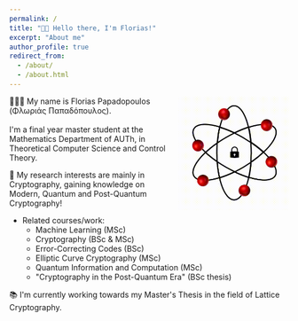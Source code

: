 ```yaml
---
permalink: /
title: "👋🏼 Hello there, I'm Florias!"
excerpt: "About me"
author_profile: true
redirect_from: 
  - /about/
  - /about.html
---
```


<style>
  /* CSS for desktop */
  .gif-container {
    float: right;
    margin-left: 10px;
  }

  /* CSS for tablets */
  @media (max-width: 768px) {
    .gif-container {
      float: none;
      margin: 0 auto;
      display: block;
      max-width: 100%;
    }
  }

  /* CSS for phones */
  @media (max-width: 480px) {
    .gif-container {
      float: none;
      margin: 0 auto;
      display: block;
      max-width: 80%;
    }
  }
</style>

<div class="gif-container">
  <img src="./images/gif_one.gif" alt="GIF" width="200">
</div>

👨🏻‍💻 My name is Florias Papadopoulos (Φλωριάς Παπαδόπουλος). <br>  
    I'm a final year master student at the Mathematics Department of AUTh, in Theoretical Computer Science and Control Theory.

🔬 My research interests are mainly in Cryptography, gaining knowledge on Modern, Quantum and Post-Quantum Cryptography!
   * Related courses/work:
     - Machine Learning (MSc)
     - Cryptography (BSc & MSc)
     - Error-Correcting Codes (BSc)
     - Elliptic Curve Cryptography (MSc)
     - Quantum Information and Computation (MSc)
     - "Cryptography in the Post-Quantum Era" (BSc thesis)

📚 I'm currently working towards my Master's Thesis in the field of Lattice Cryptography.
